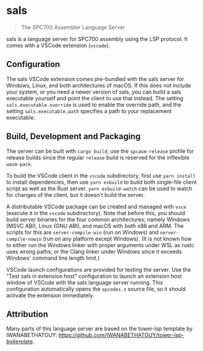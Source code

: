 # sals

> The SPC700 Assembler Language Server

sals is a language server for SPC700 assembly using the LSP protocol. It comes with a VSCode extension (`vscode`).

## Configuration

The sals VSCode extension comes pre-bundled with the sals server for Windows, Linux, and both architectures of macOS. If this does not include your system, or you need a newer version of sals, you can build a sals executable yourself and point the client to use that instead. The setting `sals.executable.override` is used to enable the override path, and the setting `sals.executable.path` specifies a path to your replacement executable.

## Build, Development and Packaging

The server can be built with `cargo build`; use the `spcasm-release` profile for release builds since the regular `release` build is reserved for the inflexible `wasm-pack`.

To build the VSCode client in the `vscode` subdirectory, first use `yarn install` to install dependencies, then use `yarn esbuild` to build both single-file client script as well as the Rust server. `yarn esbuild-watch` can be used to watch for changes of the client, but it doesn't build the server.

A distributable VSCode package can be created and managed with `vsce` (execute it in the `vscode` subdirectory). Note that before this, you should build server binaries for the four common architectures; namely Windows (MSVC ABI), Linux (GNU ABI), and macOS with both x86 and ARM. The scripts for this are `server-compile-win` (run on Windows) and `server-compile-nowin` (run on any platform except Windows). (It is not known how to either run the Windows linker with proper arguments under WSL as rustc uses wrong paths; or the Clang linker under Windows since it exceeds Windows' command line length limit.)

VSCode launch configurations are provided for testing the server. Use the "Test sals in extension host" configuration to launch an extension host window of VSCode with the sals language server running. This configuration automatically opens the `opcodes.s` source file, so it should activate the extension immediately.

## Attribution

Many parts of this language server are based on the tower-lsp template by IWANABETHATGUY: <https://github.com/IWANABETHATGUY/tower-lsp-boilerplate>.
